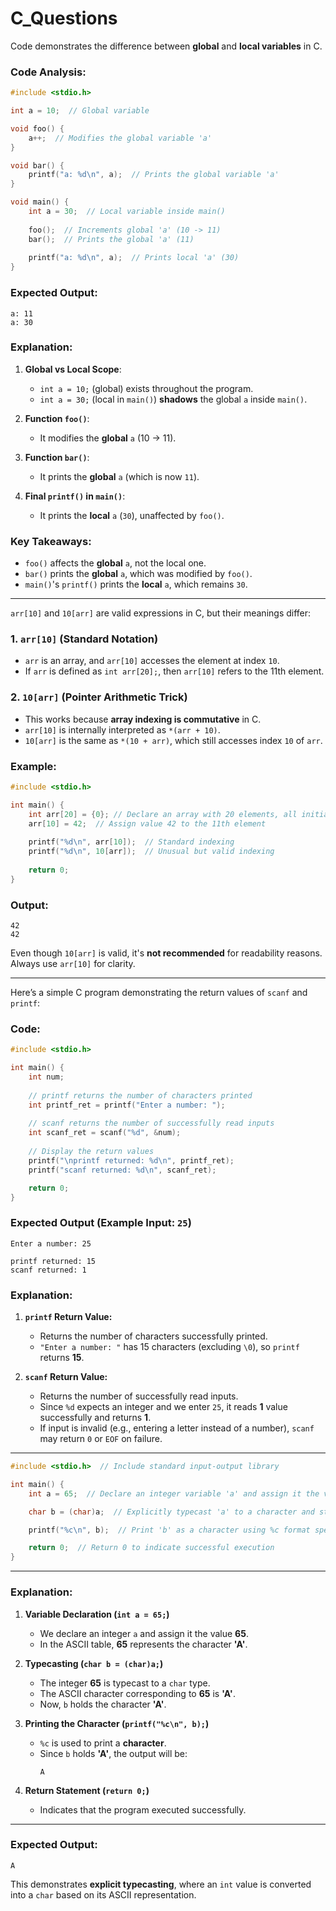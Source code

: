 # C_Questions

Code demonstrates the difference between **global** and **local variables** in C.  

### Code Analysis:
```c
#include <stdio.h>

int a = 10;  // Global variable

void foo() {
    a++;  // Modifies the global variable 'a'
}

void bar() {
    printf("a: %d\n", a);  // Prints the global variable 'a'
}

void main() {
    int a = 30;  // Local variable inside main()
    
    foo();  // Increments global 'a' (10 -> 11)
    bar();  // Prints the global 'a' (11)
    
    printf("a: %d\n", a);  // Prints local 'a' (30)
}
```

### Expected Output:
```
a: 11
a: 30
```

### Explanation:
1. **Global vs Local Scope**:
   - `int a = 10;` (global) exists throughout the program.
   - `int a = 30;` (local in `main()`) **shadows** the global `a` inside `main()`.

2. **Function `foo()`**:
   - It modifies the **global** `a` (10 → 11).

3. **Function `bar()`**:
   - It prints the **global** `a` (which is now `11`).

4. **Final `printf()` in `main()`**:
   - It prints the **local** `a` (`30`), unaffected by `foo()`.

### Key Takeaways:
- `foo()` affects the **global** `a`, not the local one.
- `bar()` prints the **global** `a`, which was modified by `foo()`.
- `main()`'s `printf()` prints the **local** `a`, which remains `30`.

---

`arr[10]` and `10[arr]` are valid expressions in C, but their meanings differ:  

### 1. **`arr[10]` (Standard Notation)**  
   - `arr` is an array, and `arr[10]` accesses the element at index `10`.  
   - If `arr` is defined as `int arr[20];`, then `arr[10]` refers to the 11th element.

### 2. **`10[arr]` (Pointer Arithmetic Trick)**  
   - This works because **array indexing is commutative** in C.  
   - `arr[10]` is internally interpreted as `*(arr + 10)`.  
   - `10[arr]` is the same as `*(10 + arr)`, which still accesses index `10` of `arr`.

### Example:
```c
#include <stdio.h>

int main() {
    int arr[20] = {0}; // Declare an array with 20 elements, all initialized to 0
    arr[10] = 42;  // Assign value 42 to the 11th element
    
    printf("%d\n", arr[10]);  // Standard indexing
    printf("%d\n", 10[arr]);  // Unusual but valid indexing
    
    return 0;
}
```

### Output:
```
42
42
```

Even though `10[arr]` is valid, it's **not recommended** for readability reasons. Always use `arr[10]` for clarity.

---

Here’s a simple C program demonstrating the return values of `scanf` and `printf`:  

### **Code:**
```c
#include <stdio.h>

int main() {
    int num;
    
    // printf returns the number of characters printed
    int printf_ret = printf("Enter a number: ");
    
    // scanf returns the number of successfully read inputs
    int scanf_ret = scanf("%d", &num);
    
    // Display the return values
    printf("\nprintf returned: %d\n", printf_ret);
    printf("scanf returned: %d\n", scanf_ret);

    return 0;
}
```

### **Expected Output (Example Input: `25`)**
```
Enter a number: 25

printf returned: 15
scanf returned: 1
```

### **Explanation:**
1. **`printf` Return Value:**  
   - Returns the number of characters successfully printed.  
   - `"Enter a number: "` has 15 characters (excluding `\0`), so `printf` returns **15**.

2. **`scanf` Return Value:**  
   - Returns the number of successfully read inputs.  
   - Since `%d` expects an integer and we enter `25`, it reads **1** value successfully and returns **1**.  
   - If input is invalid (e.g., entering a letter instead of a number), `scanf` may return `0` or `EOF` on failure.

---

```c
#include <stdio.h>  // Include standard input-output library

int main() {
    int a = 65;  // Declare an integer variable 'a' and assign it the value 65

    char b = (char)a;  // Explicitly typecast 'a' to a character and store it in 'b'

    printf("%c\n", b);  // Print 'b' as a character using %c format specifier

    return 0;  // Return 0 to indicate successful execution
}
```

---

### **Explanation:**
1. **Variable Declaration (`int a = 65;`)**
   - We declare an integer `a` and assign it the value **65**.
   - In the ASCII table, **65** represents the character **'A'**.

2. **Typecasting (`char b = (char)a;`)**
   - The integer **65** is typecast to a `char` type.
   - The ASCII character corresponding to **65** is **'A'**.
   - Now, `b` holds the character **'A'**.

3. **Printing the Character (`printf("%c\n", b);`)**
   - `%c` is used to print a **character**.
   - Since `b` holds **'A'**, the output will be:
     ```
     A
     ```

4. **Return Statement (`return 0;`)**
   - Indicates that the program executed successfully.

---

### **Expected Output:**
```
A
```

This demonstrates **explicit typecasting**, where an `int` value is converted into a `char` based on its ASCII representation.
